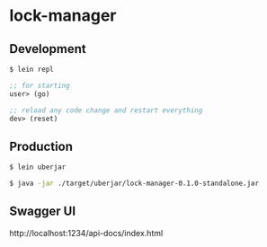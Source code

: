 # lock-manager

## Development

```bash
$ lein repl 
```
```clojure
;; for starting 
user> (go)

;; reload any code change and restart everything
dev> (reset)
```

## Production

```bash
$ lein uberjar

$ java -jar ./target/uberjar/lock-manager-0.1.0-standalone.jar
```

## Swagger UI

http://localhost:1234/api-docs/index.html
